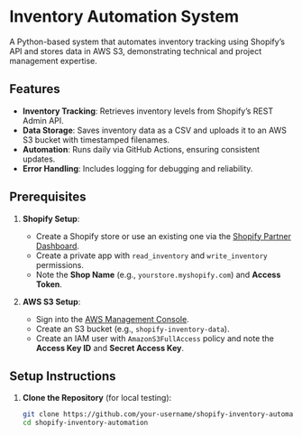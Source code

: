 # Inventory Automation System

A Python-based system that automates inventory tracking using Shopify’s API and stores data in AWS S3, demonstrating technical and project management expertise.

## Features
- **Inventory Tracking**: Retrieves inventory levels from Shopify’s REST Admin API.
- **Data Storage**: Saves inventory data as a CSV and uploads it to an AWS S3 bucket with timestamped filenames.
- **Automation**: Runs daily via GitHub Actions, ensuring consistent updates.
- **Error Handling**: Includes logging for debugging and reliability.

## Prerequisites
1. **Shopify Setup**:
   - Create a Shopify store or use an existing one via the [Shopify Partner Dashboard](https://partners.shopify.com/).
   - Create a private app with `read_inventory` and `write_inventory` permissions.
   - Note the **Shop Name** (e.g., `yourstore.myshopify.com`) and **Access Token**.

2. **AWS S3 Setup**:
   - Sign into the [AWS Management Console](https://aws.amazon.com/console/).
   - Create an S3 bucket (e.g., `shopify-inventory-data`).
   - Create an IAM user with `AmazonS3FullAccess` policy and note the **Access Key ID** and **Secret Access Key**.

## Setup Instructions
1. **Clone the Repository** (for local testing):
   ```bash
   git clone https://github.com/your-username/shopify-inventory-automation.git
   cd shopify-inventory-automation
